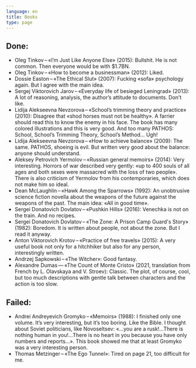 ```yaml
---
language: en
title: Books
type: page
---
```


## Done:

- Oleg Tinkov – «I’m Just Like Anyone Else» (2015): Bullshit. He is not common. Then everyone would
  be with $1.7BN.
- Oleg Tinkov – «How to become a businessman» (2012): Liked.
- Dossie Easton – «The Ethical Slut» (2007): Fucking «sofa» psychology again. But I agree with the
  main idea.
- Sergej Viktorovich Jarov – «Everyday life of besieged Leningrad» (2013): A lot of reasoning,
  analysis, the author’s attitude to documents. Don’t like.
- Lidija Alekseevna Nevzorova – «School’s trimming theory and practice» (2010): Disagree that «shod
  horses must not be healthy». A farrier should read this to know the enemy in his face. The book
  has many colored illustrations and this is very good. And too many PATHOS: School, School’s
  Trimming Theory, School’s Method… Ugh!
- Lidija Alekseevna Nevzorova – «How to achieve balance» (2009): The same. PATHOS, shoeing is evil.
  But written very good about the balance: anyone should understand.
- Aleksey Petrovich Yermolov – «Russian general memoirs» (2014): Very interesting. Horrors of war
  described very gently: «up to 400 souls of all ages and both sexes were massacred with the loss of
  two people». There is also criticism of Yermolov from his contemporaries, which does not make him
  so ideal.
- Dean McLaughlin – «Hawk Among the Sparrows» (1992): An unobtrusive science fiction novella about
  the weapons of the future against the weapons of the past. The main idea: «All in good time».
- Sergei Donatovich Dovlatov – «Pushkin Hills» (2016): Venechka is not on the train. And no recipes.
- Sergei Donatovich Dovlatov – «The Zone: A Prison Camp Guard's Story» (1982): Boredom. It is
  written about people, not about the zone. But I read it anyway.
- Anton Viktorovich Krotov – «Practice of free travels» (2015): A very useful book not only for a
  hitchhiker but also for any person, interestingly written.
- Andrzej Sapkowski – «The Witcher»: Good fantasy.
- Alexandre Dumas — «The Count of Monte Cristo» (2021, translation from French by L. Olavskaya and
  V. Stroev): Classic. The plot, of course, cool, but too much descriptions with gentle talk between
  characters and the action is too slow.

## Failed:

- Andrei Andreyevich Gromyko – «Memoirs» (1988): I finished only one volume. It’s very interesting,
  but it’s too boring. Like the Bible. I thought about Soviet politicians, like Novoseltsev: «…you
  are a rusk!…There is nothing human in you!…There is no heart in you because you have only numbers
  and reports…». This book showed me that at least Gromyko was a very interesting person.
- Thomas Metzinger – «The Ego Tunnel»: Tired on page 21, too difficult for me.
